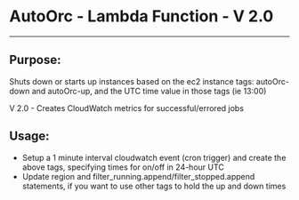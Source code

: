 #   AutoOrc - Lambda Function - V 2.0
--------------------------------------------------------------------------------

## Purpose:
 Shuts down or starts up instances based on the ec2 instance tags:
 autoOrc-down and autoOrc-up, and the UTC time value in those tags (ie 13:00)
 
 V 2.0 - Creates CloudWatch metrics for successful/errored jobs 

## Usage:
- Setup a 1 minute interval cloudwatch event (cron trigger) and create the
above tags, specifying times for on/off in 24-hour UTC
- Update region and filter_running.append/filter_stopped.append statements, if
  you want to use other tags to hold the up and down times
